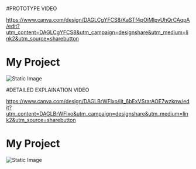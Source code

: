 #PROTOTYPE VIDEO

https://www.canva.com/design/DAGLCgYFCS8/KaSTf4pOiMlpvUhQrCAqpA/edit?utm_content=DAGLCgYFCS8&utm_campaign=designshare&utm_medium=link2&utm_source=sharebutton

# My Project

![Static Image](![myntra](https://github.com/user-attachments/assets/e861f0a9-e86a-46f3-89c1-4aeb4fbcb5fe)
)

<img src="![Running Model VideoGIF](https://github.com/user-attachments/assets/43db89a4-5bbd-4709-84dd-9689d2c6c329)
" style="display:none;" class="hover-image">

<style>
  .hover-image {
    display: none;
  }

  img:hover + .hover-image {
    display: block;
  }

  img:hover {
    display: none;
  }
</style>


#DETAILED EXPLAINATION VIDEO

https://www.canva.com/design/DAGLBrWFlxo/iit_6bExVSrarAOE7wzknw/edit?utm_content=DAGLBrWFlxo&utm_campaign=designshare&utm_medium=link2&utm_source=sharebutton

# My Project

![Static Image](https://github.com/yourusername/yourrepo/blob/main/static-image.png)

<img src="https://github.com/yourusername/yourrepo/blob/main/animated.gif" style="display:none;" class="hover-image">

<style>
  .hover-image {
    display: none;
  }

  img:hover + .hover-image {
    display: block;
  }

  img:hover {
    display: none;
  }
</style>

